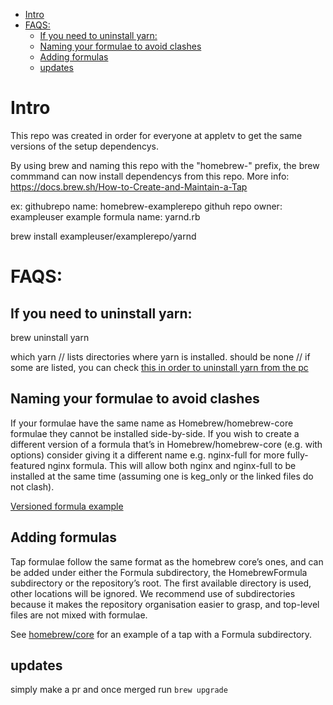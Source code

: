- [Intro](#intro)
- [FAQS:](#faqs)
  - [If you need to uninstall yarn:](#if-you-need-to-uninstall-yarn)
  - [Naming your formulae to avoid clashes](#naming-your-formulae-to-avoid-clashes)
  - [Adding formulas](#adding-formulas)
  - [updates](#updates)
# Intro
This repo was created in order for everyone at appletv to get the same versions of the setup dependencys.

By using brew and naming this repo with the "homebrew-" prefix, the brew commmand can now install dependencys from this repo.
More info: https://docs.brew.sh/How-to-Create-and-Maintain-a-Tap

ex:
githubrepo name: homebrew-examplerepo
githuh repo owner: exampleuser
example formula name: yarnd.rb

brew install exampleuser/examplerepo/yarnd


# FAQS:

## If you need to uninstall yarn:

brew uninstall yarn

which yarn // lists directories where yarn is installed. should be none
// if some are listed, you can check [this in order to uninstall yarn from the pc](https://stackoverflow.com/questions/42334978/how-do-i-uninstall-yarn)


## Naming your formulae to avoid clashes
If your formulae have the same name as Homebrew/homebrew-core formulae they cannot be installed side-by-side. If you wish to create a different version of a formula that’s in Homebrew/homebrew-core (e.g. with options) consider giving it a different name e.g. nginx-full for more fully-featured nginx formula. This will allow both nginx and nginx-full to be installed at the same time (assuming one is keg_only or the linked files do not clash).

[Versioned formula example](https://github.com/Homebrew/homebrew-core/blob/master/Formula/node%4014.rb)

## Adding formulas
Tap formulae follow the same format as the homebrew core’s ones, and can be added under either the Formula subdirectory, the HomebrewFormula subdirectory or the repository’s root. The first available directory is used, other locations will be ignored. We recommend use of subdirectories because it makes the repository organisation easier to grasp, and top-level files are not mixed with formulae.

See [homebrew/core](https://github.com/Homebrew/homebrew-core) for an example of a tap with a Formula subdirectory.


## updates
simply make a pr and once merged run `brew upgrade`
